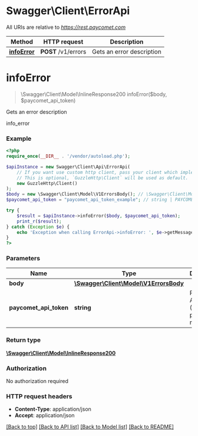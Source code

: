 # Swagger\Client\ErrorApi

All URIs are relative to *https://rest.paycomet.com*

Method | HTTP request | Description
------------- | ------------- | -------------
[**infoError**](ErrorApi.md#infoerror) | **POST** /v1/errors | Gets an error description

# **infoError**
> \Swagger\Client\Model\InlineResponse200 infoError($body, $paycomet_api_token)

Gets an error description

info_error

### Example
```php
<?php
require_once(__DIR__ . '/vendor/autoload.php');

$apiInstance = new Swagger\Client\Api\ErrorApi(
    // If you want use custom http client, pass your client which implements `GuzzleHttp\ClientInterface`.
    // This is optional, `GuzzleHttp\Client` will be used as default.
    new GuzzleHttp\Client()
);
$body = new \Swagger\Client\Model\V1ErrorsBody(); // \Swagger\Client\Model\V1ErrorsBody | 
$paycomet_api_token = "paycomet_api_token_example"; // string | PAYCOMET API key (Query privilege required)

try {
    $result = $apiInstance->infoError($body, $paycomet_api_token);
    print_r($result);
} catch (Exception $e) {
    echo 'Exception when calling ErrorApi->infoError: ', $e->getMessage(), PHP_EOL;
}
?>
```

### Parameters

Name | Type | Description  | Notes
------------- | ------------- | ------------- | -------------
 **body** | [**\Swagger\Client\Model\V1ErrorsBody**](../Model/V1ErrorsBody.md)|  | [optional]
 **paycomet_api_token** | **string**| PAYCOMET API key (Query privilege required) | [optional]

### Return type

[**\Swagger\Client\Model\InlineResponse200**](../Model/InlineResponse200.md)

### Authorization

No authorization required

### HTTP request headers

 - **Content-Type**: application/json
 - **Accept**: application/json

[[Back to top]](#) [[Back to API list]](../../README.md#documentation-for-api-endpoints) [[Back to Model list]](../../README.md#documentation-for-models) [[Back to README]](../../README.md)

